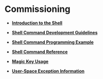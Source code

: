 # Commissioning<a name="EN-US_TOPIC_0000001157319409"></a>

-   **[Introduction to the Shell](kernel-lite-small-shell-des.md)**  

-   **[Shell Command Development Guidelines](kernel-lite-small-shell-guide.md)**  

-   **[Shell Command Programming Example](kernel-lite-small-shell-sample.md)**  

-   **[Shell Command Reference](kernel-lite-small-shell-cmd.md)**  

-   **[Magic Key Usage](kernel-lite-small-shell-cmd-mag.md)**  

-   **[User-Space Exception Information](kernel-lite-small-shell-cmd-abn.md)**  


